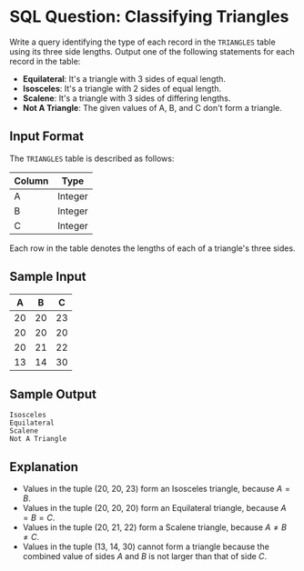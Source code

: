 # SQL Question: Classifying Triangles

Write a query identifying the type of each record in the `TRIANGLES` table using its three side lengths. Output one of the following statements for each record in the table:

* **Equilateral**: It's a triangle with 3 sides of equal length.
* **Isosceles**: It's a triangle with 2 sides of equal length.
* **Scalene**: It's a triangle with 3 sides of differing lengths.
* **Not A Triangle**: The given values of A, B, and C don't form a triangle.

## Input Format

The `TRIANGLES` table is described as follows:

| Column | Type    |
|--------|---------|
| A      | Integer |
| B      | Integer |
| C      | Integer |

Each row in the table denotes the lengths of each of a triangle's three sides.

## Sample Input

| A  | B  | C  |
|----|----|----|
| 20 | 20 | 23 |
| 20 | 20 | 20 |
| 20 | 21 | 22 |
| 13 | 14 | 30 |

## Sample Output

```
Isosceles
Equilateral
Scalene
Not A Triangle

```

## Explanation

* Values in the tuple (20, 20, 23) form an Isosceles triangle, because $A = B$.
* Values in the tuple (20, 20, 20) form an Equilateral triangle, because $A = B = C$.
* Values in the tuple (20, 21, 22) form a Scalene triangle, because $A \neq B \neq C$.
* Values in the tuple (13, 14, 30) cannot form a triangle because the combined value of sides $A$ and $B$ is not larger than that of side $C$.